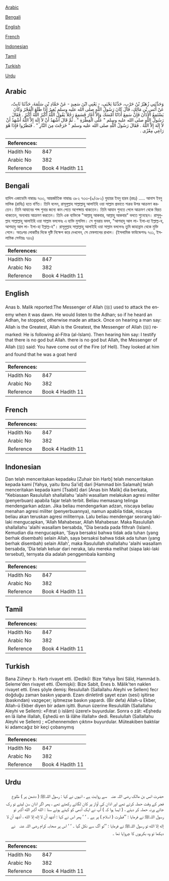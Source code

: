 [Arabic](#arabic)

[Bengali](#bengali)

[English](#english)

[French](#french)

[Indonesian](#indonesian)

[Tamil](#tamil)

[Turkish](#turkish)

[Urdu](#urdu)

## Arabic


<div dir="rtl" lang="ar" style={{fontSize:'larger',backgroundColor:'#f8f9fa',padding:20}}>
وَحَدَّثَنِي زُهَيْرُ بْنُ حَرْبٍ، حَدَّثَنَا يَحْيَى، - يَعْنِي ابْنَ سَعِيدٍ - عَنْ حَمَّادِ بْنِ سَلَمَةَ، حَدَّثَنَا ثَابِتٌ، عَنْ أَنَسِ بْنِ مَالِكٍ، قَالَ كَانَ رَسُولُ اللَّهِ صلى الله عليه وسلم يُغِيرُ إِذَا طَلَعَ الْفَجْرُ وَكَانَ يَسْتَمِعُ الأَذَانَ فَإِنْ سَمِعَ أَذَانًا أَمْسَكَ وَإِلاَّ أَغَارَ فَسَمِعَ رَجُلاً يَقُولُ اللَّهُ أَكْبَرُ اللَّهُ أَكْبَرُ ‏.‏ فَقَالَ رَسُولُ اللَّهِ صلى الله عليه وسلم ‏"‏ عَلَى الْفِطْرَةِ ‏"‏ ‏.‏ ثُمَّ قَالَ أَشْهَدُ أَنْ لاَ إِلَهَ إِلاَّ اللَّهُ أَشْهَدُ أَنْ لاَ إِلَهَ إِلاَّ اللَّهُ ‏.‏ فَقَالَ رَسُولُ اللَّهِ صلى الله عليه وسلم ‏"‏ خَرَجْتَ مِنَ النَّارِ ‏"‏ ‏.‏ فَنَظَرُوا فَإِذَا هُوَ رَاعِي مِعْزًى ‏.‏
</div>
<div style={{backgroundColor:'#f8f9fa',padding:20, marginBottom: 10}}><table> <thead> <tr> <th>References:</th> <th></th> </tr> </thead> <tbody><tr><td>Hadith No</td><td>847</td></tr><tr><td>Arabic No</td><td>382</td></tr><tr><td>Reference</td><td>Book 4 Hadith 11</td></tr></tbody></table></div>

## Bengali


<div dir="ltr" lang="bn" style={{fontSize:'larger',backgroundColor:'#f8f9fa',padding:20}}>
হাদিস একাডেমি নাম্বারঃ ৭৩৩, আন্তর্জাতিক নাম্বারঃ ৩৮২ ৭৩৩-(৯/৩৮২) যুহায়র ইবনু হারব (রহঃ) ..... আনাস ইবনু মালিক (রাযিঃ) হতে বর্ণিত। তিনি বলেন, রাসূলুল্লাহ সাল্লাল্লাহু আলাইহি ওয়া সাল্লাম প্রভাতে শত্রুর উপর আক্রমণ করতেন। তিনি আযানের শব্দ শুনার জন্যে কান পেতে অপেক্ষায় থাকতেন। তিনি আযান শুনতে পেলে আক্রমণ থেকে বিরত থাকতেন, অন্যথায় আক্রমণ করতেন। তিনি এক ব্যক্তিকে "আল্লাহু আকবার, আল্লাহু আকবার" বলতে শুনেছেন। রাসূলুল্লাহ সাল্লাল্লাহু আলাইহি ওয়া সাল্লাম বললেনঃ এ ব্যক্তি মুসলিম। সে পুনরায় বলল, "আশহাদু আল লা- ইলা-হা ইল্লাল্ল-হ, আশহাদু আল লা- ইলা-হা ইল্লাল্ল-হ"। রাসূলুল্লাহ সাল্লাল্লাহু আলাইহি ওয়া সাল্লাম বললেনঃ তুমি জাহান্নাম থেকে মুক্তি পেলে। অতঃপর লোকটির দিকে দৃষ্টি নিক্ষেপ করে দেখলেন, সে মেষপালের রাখাল। (ইসলামিক ফাউন্ডেশনঃ ৭৩১, ইসলামিক সেন্টারঃ ৭৪৬)
</div>
<div style={{backgroundColor:'#f8f9fa',padding:20, marginBottom: 10}}><table> <thead> <tr> <th>References:</th> <th></th> </tr> </thead> <tbody><tr><td>Hadith No</td><td>847</td></tr><tr><td>Arabic No</td><td>382</td></tr><tr><td>Reference</td><td>Book 4 Hadith 11</td></tr></tbody></table></div>

## English


<div dir="ltr" lang="en" style={{fontSize:'larger',backgroundColor:'#f8f9fa',padding:20}}>
Anas b. Malik reported:The Messenger of Allah (ﷺ) used to attack the enemy when it was dawn. He would listen to the Adhan; so if he heard an Adhan, he stopped, otherwise made an attack. Once on hearing a man say: Allah is the Greatest, Allah is the Greatest, the Messenger of Allah (ﷺ) remarked: He is following al-Fitra (al-Islam). Then hearing him say: I testify that there is no god but Allah. there is no god but Allah, the Messenger of Allah (ﷺ) said: You have come out of the Fire (of Hell). They looked at him and found that he was a goat herd
</div>
<div style={{backgroundColor:'#f8f9fa',padding:20, marginBottom: 10}}><table> <thead> <tr> <th>References:</th> <th></th> </tr> </thead> <tbody><tr><td>Hadith No</td><td>847</td></tr><tr><td>Arabic No</td><td>382</td></tr><tr><td>Reference</td><td>Book 4 Hadith 11</td></tr></tbody></table></div>

## French


<div dir="ltr" lang="fr" style={{fontSize:'larger',backgroundColor:'#f8f9fa',padding:20}}>

</div>
<div style={{backgroundColor:'#f8f9fa',padding:20, marginBottom: 10}}><table> <thead> <tr> <th>References:</th> <th></th> </tr> </thead> <tbody><tr><td>Hadith No</td><td>847</td></tr><tr><td>Arabic No</td><td>382</td></tr><tr><td>Reference</td><td>Book 4 Hadith 11</td></tr></tbody></table></div>

## Indonesian


<div dir="ltr" lang="id" style={{fontSize:'larger',backgroundColor:'#f8f9fa',padding:20}}>
Dan telah menceritakan kepadaku [Zuhair bin Harb] telah menceritakan kepada kami [Yahya, yaitu Ibnu Sa'id] dari [Hammad bin Salamah] telah menceritakan kepada kami [Tsabit] dari [Anas bin Malik] dia berkata, "Kebiasaan Rasulullah shallallahu 'alaihi wasallam melakukan agresi militer (penyerbuan) apabila fajar telah terbit. Beliau memasang telinga mendengarkan adzan. Jika beliau mendengarkan adzan, niscaya beliau menahan agresi militer (penyerbuannya), namun apabila tidak, niscaya beliau akan teruskan agresi militernya. Lalu beliau mendengar seorang laki-laki mengucapkan, 'Allah Mahabesar, Allah Mahabesar. Maka Rasulullah shallallahu 'alaihi wasallam bersabda, "Dia berada pada fithrah (Islam). Kemudian dia mengucapkan, 'Saya bersaksi bahwa tidak ada tuhan (yang berhak disembah) selain Allah, saya bersaksi bahwa tidak ada tuhan (yang berhak disembah) selain Allah', maka Rasulullah shallallahu 'alaihi wasallam bersabda, 'Dia telah keluar dari neraka, lalu mereka melihat (siapa laki-laki tersebut), ternyata dia adalah penggembala kambing
</div>
<div style={{backgroundColor:'#f8f9fa',padding:20, marginBottom: 10}}><table> <thead> <tr> <th>References:</th> <th></th> </tr> </thead> <tbody><tr><td>Hadith No</td><td>847</td></tr><tr><td>Arabic No</td><td>382</td></tr><tr><td>Reference</td><td>Book 4 Hadith 11</td></tr></tbody></table></div>

## Tamil


<div dir="ltr" lang="ta" style={{fontSize:'larger',backgroundColor:'#f8f9fa',padding:20}}>

</div>
<div style={{backgroundColor:'#f8f9fa',padding:20, marginBottom: 10}}><table> <thead> <tr> <th>References:</th> <th></th> </tr> </thead> <tbody><tr><td>Hadith No</td><td>847</td></tr><tr><td>Arabic No</td><td>382</td></tr><tr><td>Reference</td><td>Book 4 Hadith 11</td></tr></tbody></table></div>

## Turkish


<div dir="ltr" lang="tr" style={{fontSize:'larger',backgroundColor:'#f8f9fa',padding:20}}>
Bana Züheyr b. Harb rivayet etti. (Dediki): Bize Yahya İbni Sâîd, Hammâd b. Seleme'den rivayet etti. (Demişki): Bize Sabit, Enes b. Mâlik'ten naklen rivayet etti. Enes şöyle demiş: Resulullah (Sallaîlahu Aleyhi ve Sellem) fecr doğduğu zaman baskın yapardı. Ezanı dinletirdi şayet ezan (sesi) işitirse (baskından) vazgeçer; işitmezse baskın yapardı. (Bir defa) Allah-u Ekber, Allah-ü Ekber diyen bir adam işitti. Bunun üzerine Resulullâh (Sallallahu Aleyhi ve Sellem): «Fıtrat (ı islâm) üzere!» buyurdular. Sonra o zât: «Eşhedu en lâ ilahe illallah, Eşhedü en lâ ilâhe illallah» dedi. Resulullah (Sallallahu Aleyhi ve Sellem) ; «Cehennemden çıktın» buyurdular. Müteakiben baktılar ki adamcağız bir keçi çobanıymış
</div>
<div style={{backgroundColor:'#f8f9fa',padding:20, marginBottom: 10}}><table> <thead> <tr> <th>References:</th> <th></th> </tr> </thead> <tbody><tr><td>Hadith No</td><td>847</td></tr><tr><td>Arabic No</td><td>382</td></tr><tr><td>Reference</td><td>Book 4 Hadith 11</td></tr></tbody></table></div>

## Urdu


<div dir="rtl" lang="ur" style={{fontSize:'larger',backgroundColor:'#f8f9fa',padding:20}}>
حضرت انس بن مالک ‌رضی ‌اللہ ‌عنہ ‌ ‌ سے روایت ہے ، انہوں نے کہا : رسول اللہﷺ ( دشمن پر ) طلوع فجر کے وقت حملہ کرتے تھے اور اذان کی آواز پر کان لگائے رکھتے تھے ، پھر اگر اذان سن لیتے تو رک جاتے ورنہ حملہ کر دیتے ، ( ایسا ہوا کہ ) آپ نے ایک آدمی کو کہتے ہوئے سنا : الله أكبر الله أكبر تو رسول اللہﷺ نے فرمایا : ’’فطرت ( اسلام ) پر ہے ۔ ‘ ‘ پھر اس نے کہا : أشهد أن لا إله إلا الله ، أشهد أن لا إله إلا الله تو رسول اللہﷺ نے فرمایا : ’’تو آگ سے نکل گیا ۔ ‘ ‘ اس پر صحابہ کرام ‌رضی ‌اللہ ‌عنہ ‌ ‌ نے دیکھا تو وہ بکریوں کا چرواہا تھا ۔
</div>
<div style={{backgroundColor:'#f8f9fa',padding:20, marginBottom: 10}}><table> <thead> <tr> <th>References:</th> <th></th> </tr> </thead> <tbody><tr><td>Hadith No</td><td>847</td></tr><tr><td>Arabic No</td><td>382</td></tr><tr><td>Reference</td><td>Book 4 Hadith 11</td></tr></tbody></table></div>